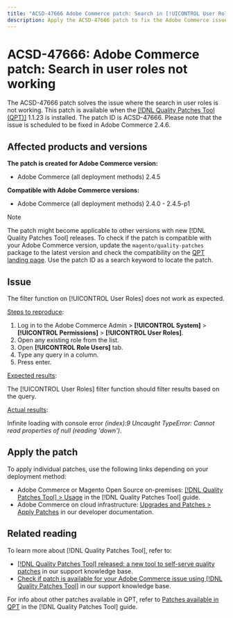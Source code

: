 ```yaml
---
title: "ACSD-47666 Adobe Commerce patch: Search in [!UICONTROL User Roles not working]" 
description: Apply the ACSD-47666 patch to fix the Adobe Commerce issue where the filter function on [!UICONTROL User Roles] does not work as expected.
---
```


# ACSD-47666: Adobe Commerce patch: Search in user roles not working

The ACSD-47666 patch solves the issue where the search in user roles is not working. This patch is available when the [[!DNL Quality Patches Tool (QPT)]](/help/announcements/adobe-commerce-announcements/magento-quality-patches-released-new-tool-to-self-serve-quality-patches.md) 1.1.23 is installed. The patch ID is ACSD-47666. Please note that the issue is scheduled to be fixed in Adobe Commerce 2.4.6. 

## Affected products and versions

**The patch is created for Adobe Commerce version:**

* Adobe Commerce (all deployment methods) 2.4.5

**Compatible with Adobe Commerce versions:**

* Adobe Commerce (all deployment methods) 2.4.0 - 2.4.5-p1

>[!NOTE]
>
>The patch might become applicable to other versions with new [!DNL Quality Patches Tool] releases. To check if the patch is compatible with your Adobe Commerce version, update the `magento/quality-patches` package to the latest version and check the compatibility on the [QPT landing page](https://experienceleague.adobe.com/tools/commerce-quality-patches/index.html). Use the patch ID as a search keyword to locate the patch.

## Issue

The filter function on [!UICONTROL User Roles] does not work as expected. 

<u>Steps to reproduce</u>:

1. Log in to the Adobe Commerce Admin > **[!UICONTROL System]** > **[!UICONTROL Permissions]** > **[!UICONTROL User Roles]**.
1. Open any existing role from the list.
1. Open **[!UICONTROL Role Users]** tab.
1. Type any query in a column.
1. Press enter.

<u>Expected results</u>:

The [!UICONTROL User Roles] filter function should filter results based on the query.

<u>Actual results</u>:

Infinite loading with console error _(index):9 Uncaught TypeError: Cannot read properties of null (reading 'down')_.

## Apply the patch

To apply individual patches, use the following links depending on your deployment method:

* Adobe Commerce or Magento Open Source on-premises: [[!DNL Quality Patches Tool] > Usage](https://experienceleague.adobe.com/docs/commerce-operations/tools/quality-patches-tool/usage.html) in the [!DNL Quality Patches Tool] guide.
* Adobe Commerce on cloud infrastructure: [Upgrades and Patches > Apply Patches](https://devdocs.magento.com/cloud/project/project-patch.html) in our developer documentation. 

## Related reading

To learn more about [!DNL Quality Patches Tool], refer to:

* [[!DNL Quality Patches Tool] released: a new tool to self-serve quality patches](/help/announcements/adobe-commerce-announcements/magento-quality-patches-released-new-tool-to-self-serve-quality-patches.md) in our support knowledge base.
* [Check if patch is available for your Adobe Commerce issue using [!DNL Quality Patches Tool]](/help/support-tools/patches-available-in-qpt-tool/check-patch-for-magento-issue-with-magento-quality-patches.md) in our support knowledge base.

For info about other patches available in QPT, refer to [Patches available in QPT](https://experienceleague.adobe.com/tools/commerce-quality-patches/index.html) in the [!DNL Quality Patches Tool] guide.
